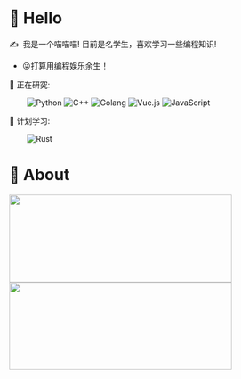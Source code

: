 #  🙋 Hello
<p>✍️&nbsp;&nbsp;我是一个喵喵喵! 目前是名学生，喜欢学习一些编程知识!</p>

- 😜打算用编程娱乐余生！


💪 正在研究: 

&emsp;&emsp;
![Python](https://img.shields.io/badge/-Python-pink?style=flat-square&logo=Python)
![C++](https://img.shields.io/badge/c%2B%2B-%2300599C.svg?style=flat-square&logo=c%2B%2B&logoColor=white)
![Golang](https://img.shields.io/badge/Go-%2300ADD8.svg?style=flat-square&logo=go&logoColor=white)
![Vue.js](https://img.shields.io/badge/Vue.js-%234FC08D.svg?style=flat-square&logo=vue.js&logoColor=white)
![JavaScript](https://img.shields.io/badge/JavaScript-%23F7DF1E.svg?style=flat-square&logo=javascript&logoColor=white)



🧠 计划学习:

&emsp;&emsp;
![Rust](https://img.shields.io/badge/Rust-%23000000.svg?style=flat-square&logo=rust&logoColor=white)


# 🧰 About
<img src="https://github-readme-stats.vercel.app/api?username=Charles-Hello&show_icons=true&theme=material-palenight" width="400" height="157"><img src="https://github-readme-stats.vercel.app/api/top-langs/?username=Charles-Hello&count_private=true&layout=compact&theme=default" width="400" height="157">
